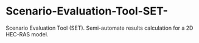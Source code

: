 # Scenario-Evaluation-Tool-SET-
Scenario Evaluation Tool (SET).  Semi-automate results calculation for a 2D HEC-RAS model. 
